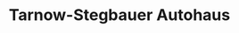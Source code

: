 ---
title: "Tarnow-Stegbauer Autohaus"
url: /neu-isenburg/tarnow-stegbauer-autohaus/
shop: Autohaus
---